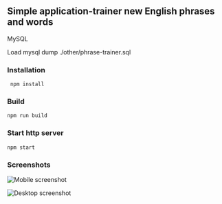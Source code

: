 ## Simple application-trainer new English phrases and words

MySQL

Load mysql dump ./other/phrase-trainer.sql

### Installation
```
 npm install
```

### Build
```
npm run build
```

### Start http server
```
npm start
```

### Screenshots

<p align="center">

![Mobile screenshot](https://raw.github.com/anmoroz/phrase-trainer/master/other/mobile_screen.jpg)

![Desktop screenshot](https://raw.github.com/anmoroz/phrase-trainer/master/other/desktop_screen.jpg)

<p>
